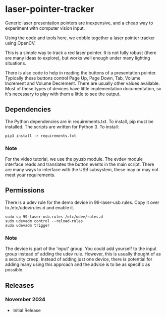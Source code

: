 # laser-pointer-tracker

Generic laser presentation pointers are inexpensive, and a cheap way to experiment with computer vision input.

Using the code and tools here, we cobble together a laser pointer tracker using OpenCV.

This is a simple way to track a red laser pointer. It is not fully robust (there are many ideas to explore), but 
works well enough under many lighting situations.

There is also code to help in reading the buttons of a presentation pointer. Typically these buttons control Page Up,
Page Down, Tab, Volume Increment and Volume Decrement. There are usually other values available. Most of these types
of devices have little implementation documentation, so it's necessary to play with them a little to see the output.

## Dependencies
The Python dependencies are in requirements.txt. To install, pip must be installed. The scripts are written for Python 3. To install:
```
pip3 install -r requirements.txt
```
### Note
For the video tutorial, we use the pyusb module. The evdev module interface reads and translates the button events in the main script. There are many ways to interface with the USB subsystem, these may or may not meet your requirements.


## Permissions
There is a udev rule for the demo device in 99-laser-usb.rules. Copy it over to /etc/udev/rules.d and enable it.

```
sudo cp 99-laser-usb.rules /etc/udev/rules.d
sudo udevadm control --reload-rules
sudo udevadm trigger
```

### Note
The device is part of the 'input' group. You could add yourself to the input group instead of adding the udev rule. However, this is usually thought of as a security creep. Instead of adding just one device, there is potential for adding many using this approach and the advice is to be as specific as possible.


## Releases
### November 2024
* Initial Release
